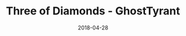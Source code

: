 ---
layout: artPost
title:  Three of Diamonds - GhostTyrant
date:   2018-04-28

artTitle: Three of Diamonds
artDesc: Original Work
artYear: 2018
artPath: /assets/fullsize/fullsize_threeDiamonds.png
artThumb: /assets/thumbnails/thumb_threeDiamonds.png
artTwitter: https://twitter.com/GhostTyrant/status/995710910948888576
artMastodon: https://mastodon.art/@GhostTyrant

tags: polished
---